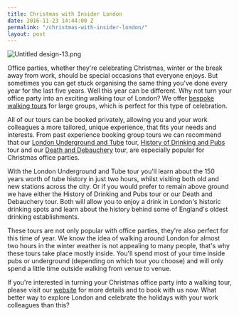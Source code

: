 ```yaml
---
title: Christmas with Insider London
date: 2016-11-23 14:44:00 Z
permalink: "/christmas-with-insider-london/"
layout: post
---
```


![Untitled design-13.png](/uploads/Untitled%20design-13.png)

Office parties, whether they're celebrating Christmas, winter or the break away from work, should be special occasions that everyone enjoys. But sometimes you can get stuck organising the same thing you've done every year for the last five years. Well this year can be different. Why not turn your office party into an exciting walking tour of London? We offer [bespoke walking tours](https://www.insider-london.co.uk/special-occasions/) for large groups, which is perfect for this type of celebration.  
 
All of our tours can be booked privately, allowing you and your work colleagues a more tailored, unique experience, that fits your needs and interests. From past experience booking group tours we can recommend that our [London Underground and Tube](https://www.insider-london.co.uk/tours/london-underground-and-tube-tour/) tour, [History of Drinking and Pubs](https://www.insider-london.co.uk/tours/history-of-drinking-and-pubs/) tour and our [Death and Debauchery](www.insider-london.co.uk/tours/the-death-and-debauchery-tour/) tour, are especially popular for Christmas office parties.  
 
With the London Underground and Tube tour you'll learn about the 150 years worth of tube history in just two hours, whilst visiting both old and new stations across the city. Or if you would prefer to remain above ground we have either the History of Drinking and Pubs tour or our Death and Debauchery tour. Both will allow you to enjoy a drink in London's historic drinking spots and learn about the history behind some of England's oldest drinking establishments. 
 
These tours are not only popular with office parties, they're also perfect for this time of year. We know the idea of walking around London for almost two hours in the winter weather is not appealing to many people, that's why these tours take place mostly inside. You'll spend most of your time inside pubs or underground (depending on which tour you choose) and will only spend a little time outside walking from venue to venue.  
 
If you're interested in turning your Christmas office party into a walking tour, please visit our [website](https://www.insider-london.co.uk) for more details and to book with us now. What better way to explore London and celebrate the holidays with your work colleagues than this?